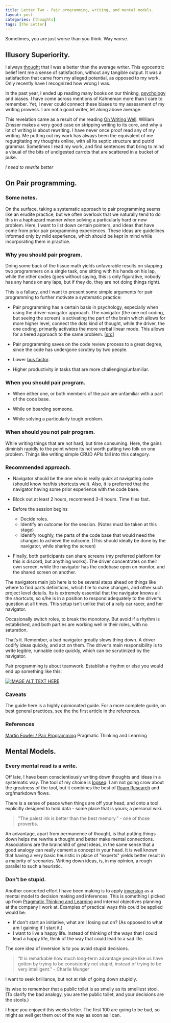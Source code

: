 ```yaml
---
title: Letter Two - Pair programming, writing, and mental models.
layout: post
categories: [thoughts]
tags: [The Letter]
---
```


Sometimes, you are just worse than you think. Way worse.

## Illusory Superiority.
I always [thought](https://en.wikipedia.org/wiki/Illusory_superiority#Better-than-average_heuristic) that I was a better than the average writer. This egocentric belief lent me a sense of satisfaction, without any tangible output. It was a satisfaction that came from my alleged potential, as opposed to my work. Only recently have I recognized how wrong I was.

In the past year, I ended up reading many books on our thinkng, [psychology](https://advait.live/tags/#Psychology) and biases. I have come across mentions of Kahneman more than I care to remember. Yet, I never could connect these biases to my assessment of my writing prowess. I am not a good writer, let along above average.

This revelation came as a result of me reading [On Writing Well](https://www.goodreads.com/book/show/53343.On_Writing_Well?from_search=true&from_srp=true&qid=Hf9KvVXozD&rank=1). William Zinsser makes a very good case on stripping writing to its core, and why a lot of writing is about rewriting. I have never once proof read any of my writing. Me putting out my work has always been the equivalent of me regurgitating my thoughts online, with all its septic structure and putrid grammar. Sometimes I read my work, and find sentences that bring to mind a visual of the bits of undigested carrots that are scattered in a bucket of puke. 

*I need to rewrite better*

## On Pair programming.

### Some notes.
On the surface, taking a systematic approach to pair programming seems like an erudite practice, but we often overlook that we naturally tend to do this in a haphazard manner when solving a particularly hard or new problem. Here, I want to list down certain pointers, and ideas that have come from prior pair programming experiences. These ideas are guidelines informed only by mild experience, which should be kept in mind while incorporating them in practice.

### Why you should pair program.

Doing some back of the tissue math yields unfavorable results on slapping two programmers on a single task, one sitting with his hands on his lap, while the other codes (goes without saying, this is only figurative, nobody has any hands on any laps, but if they do, they are not doing things right).

This is a fallacy, and I want to present some simple arguments for pair programming to further motivate a systematic practice:

* Pair programming has a certain basis in psychology, especially when using the driver-navigator approach. The navigator (the one not coding, but seeing the screen) is activating the part of the brain which allows for more higher level, connect the dots kind of thought, while the driver, the one coding, primarily activates the more verbal linear mode. This allows for a tiered approach to the same problem. [[src](https://advait.live/pragmatic-thinking/)]

* Pair programming saves on the code review process to a great degree, since the code has undergone scrutiny by two people.

* Lower [bus factor](https://en.wikipedia.org/wiki/Bus_factor).

* Higher productivity in tasks that are more challenging/unfamiliar.

### When you should pair program.
* When either one, or both members of the pair are unfamiliar with a part of the code base.

* While on boarding someone.

* While solving a particularly tough problem.

### When should you not pair program.
While writing things that are not hard, but time consuming. Here, the gains diminish rapidly to the point where its not worth putting two folk on one problem. Things like writing simple CRUD APIs fall into this category.

### Recommended approach.

* Navigator should be the one who is really quick at navigating code (should know her/his shortcuts well). Also, it is preferred that the navigator having some prior experience with the code base.

* Block out at least 2 hours, recommend 3-4 hours. Time flies fast.

* Before the session begins
  * Decide roles.
  * Identify an outcome for the session. (Notes must be taken at this stage)
  * Identify roughly, the parts of the code base that would need the changes to achieve the outcome. (This should ideally be done by the navigator, while sharing the screen)

* Finally, both participants can share screens (my preferred platform for this is discord, but anything works). The driver concentrates on their own screen, while the navigator has the codebase open on monitor, and the shared screen on another.

The navigators main job here is to be several steps ahead on things like where to find parts definitions, which file to make changes, and other such project level details. Its is extremely essential that the navigator knows all the shortcuts, so s/he is in a position to respond adequately to the driver’s question at all times. This setup isn’t unlike that of a rally car racer, and her navigator.

Occasionally switch roles, to break the monotony. But avoid if a rhythm is established, and both parties are working well in their roles, with no saturation.

That’s it. Remember, a bad navigator greatly slows thing down. A driver codify ideas quickly, and act on them. The driver’s main responsibility is to write legible, runnable code quickly, which can be scrutinized by the navigator.

Pair programming is about teamwork. Establish a rhythm or else you would end up something like this:

[![IMAGE ALT TEXT HERE](https://img.youtube.com/vi/D9-voINFkCg/0.jpg)](https://www.youtube.com/watch?v=D9-voINFkCg)

### Caveats

The guide here is a highly opinionated guide. For a more complete guide, on best general practices, see the the first article in the references.
### References
[Martin Fowler / Pair Programming](https://martinfowler.com/articles/on-pair-programming.html)
Pragmatic Thinking and Learning

## Mental Models.

### Every mental read is a write.
Off late, I have been conscientiously writing down thoughts and ideas in a systematic way. The tool of my choice is [logseq](https://github.com/logseq/logseq). I am not going crow about the greatness of the tool, but it combines the best of [Roam Research](https://roamresearch.com/) and org/markdown flows. 

There is a sense of peace when things are off your head, and onto a tool explicitly designed to hold data - some place that is yours; a personal wiki. 

> "The palest ink is better than the best memory." - one of those proverbs.

An advantage, apart from permanence of thought, is that putting things down helps me rewrite a thought and better make mental connections. Associations are the brainchild of great ideas, in the same sense that a good analogy can really cement a concept in your head. It is well known that having a very basic heuristic in place of "experts" yields better result in a majority of scenarios. Writing down ideas, is, in my opinion, a rough parallel to such a heuristic.

### Don't be stupid.
Another concerted effort I have been making is to apply [inversion](https://fs.blog/2013/10/inversion/) as a mental model to decision making and inferences. This is something I picked up from [Pragmatic Thinking and Learning](https://advait.live/pragmatic-thinking/) and internal objectives planning at the company I work at. Examples of practical ways this could be applied would be:
* If don't start an initiative, what am I losing out on? (As opposed to what am I gaining if I start it.)
* I want to live a happy life. Instead of thinking of the ways that I could lead a happy life, think of the way that could lead to a sad life.

The core idea of inversion is to you avoid stupid decisions.

> “It is remarkable how much long-term advantage people like us have gotten by trying to be consistently not stupid, instead of trying to be very intelligent.” - Charlie Munger

I want to seek brilliance, but not at risk of going down stupidly. 

Its wise to remember that a public toilet is as smelly as its smelliest stool. (To clarify the bad analogy, you are the public toilet, and your decisions are the stools.)

I hope you enjoyed this weeks letter. The first 100 are going to be bad, so might as well get them out of the way as soon as I can.
